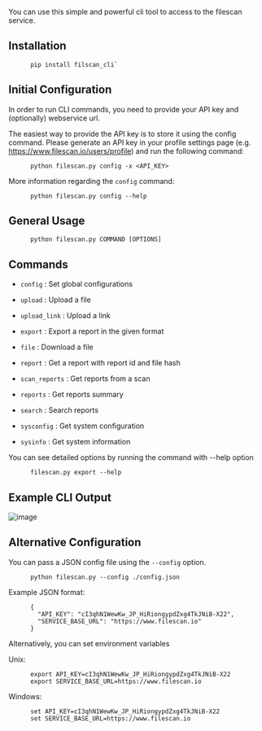 
You can use this simple and powerful cli tool to access to the filescan service.

## Installation

```
      pip install filscan_cli`
```

## Initial Configuration

In order to run CLI commands, you need to provide your API key and (optionally) webservice url.

The easiest way to provide the API key is to store it using the config command. Please generate an API key in your profile settings page (e.g. https://www.filescan.io/users/profile) and run the following command:

```
      python filescan.py config -x <API_KEY>
```

More information regarding the `config` command:
```
      python filescan.py config --help
```

## General Usage

```
      python filescan.py COMMAND [OPTIONS]
```

## Commands

-  `config`
  : Set global configurations

-  `upload`
  : Upload a file

-  `upload_link`
  : Upload a link

-  `export`
  : Export a report in the given format

-  `file`
  : Download a file

-  `report`
  : Get a report with report id and file hash

-  `scan_reports`
  : Get reports from a scan

-  `reports`
  : Get reports summary

-  `search`
  : Search reports

-  `sysconfig`
  : Get system configuration

-  `sysinfo`
  : Get system information

You can see detailed options by running the command with --help option

```
      filescan.py export --help
```

## Example CLI Output

![image](https://user-images.githubusercontent.com/20181242/159781500-e59f6b57-e533-4f35-906a-f216a09620be.png)

## Alternative Configuration

You can pass a JSON config file using the `--config` option.

```
      python filescan.py --config ./config.json
```

Example JSON format:

```
      {
        "API_KEY": "cI3qhN1WewKw_JP_HiRiongypdZxg4TkJNiB-X22",
        "SERVICE_BASE_URL": "https://www.filescan.io"
      }
```

Alternatively, you can set environment variables

Unix:
```
      export API_KEY=cI3qhN1WewKw_JP_HiRiongypdZxg4TkJNiB-X22
      export SERVICE_BASE_URL=https://www.filescan.io
```

Windows:
```
      set API_KEY=cI3qhN1WewKw_JP_HiRiongypdZxg4TkJNiB-X22
      set SERVICE_BASE_URL=https://www.filescan.io
```
